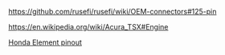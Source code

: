 https://github.com/rusefi/rusefi/wiki/OEM-connectors#125-pin

https://en.wikipedia.org/wiki/Acura_TSX#Engine

[Honda Element pinout](Honda-Element)